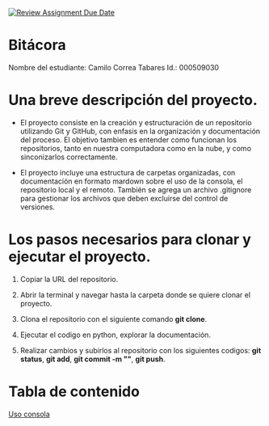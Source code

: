 [![Review Assignment Due Date](https://classroom.github.com/assets/deadline-readme-button-22041afd0340ce965d47ae6ef1cefeee28c7c493a6346c4f15d667ab976d596c.svg)](https://classroom.github.com/a/3WK28ho-)
# Bitácora
Nombre del estudiante: Camilo Correa Tabares
Id.: 000509030

# Una breve descripción del proyecto.

- El proyecto consiste en la creación y estructuración de un repositorio utilizando Git y GitHub, con enfasis en la organización y documentación del proceso. El objetivo tambien es entender como funcionan los repositorios, tanto en nuestra computadora como en la nube, y como sinconizarlos correctamente.

- El proyecto incluye una estructura de carpetas organizadas, con documentación en formato mardown sobre el uso de la consola, el repositorio local y el remoto. También se agrega un archivo .gitignore para gestionar los archivos que deben excluirse del control de versiones.

# Los pasos necesarios para clonar y ejecutar el proyecto.

1. Copiar la URL del repositorio.

2. Abrir la terminal y navegar hasta la carpeta donde se quiere clonar el proyecto.

3. Clona el repositorio con el siguiente comando __git clone__.

4. Ejecutar el codigo en python, explorar la documentación.

5. Realizar cambios y subirlos al repositorio con los siguientes codigos: __git status__, __git add__, __git commit -m ""__, __git push__.

# Tabla de contenido

[Uso consola](C:\programacion\repositorios2025\prog-2510-git-github-camilocorrea1\mi_proyecto\docs\uso_consola.md) 


